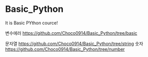 # Basic_Python
It is Basic PYthon cource!

변수에러 https://github.com/Choco0914/Basic_Python/tree/basic

문자열 https://github.com/Choco0914/Basic_Python/tree/string
숫자 https://github.com/Choco0914/Basic_Python/tree/number
